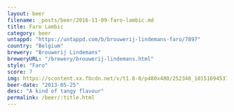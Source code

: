 ```yaml
---
layout: beer
filename: _posts/beer/2016-11-09-faro-lambic.md
title: Faro Lambic
category: beer
untappd: "https://untappd.com/b/brouwerij-lindemans-faro/7897"
country: "Belgium"
brewery: "Brouwerij Lindemans"
breweryURL: "/brewery/brouwerij-lindemans.html"
style: "Faro"
score: 7
img: https://scontent.xx.fbcdn.net/v/t1.0-0/p480x480/252348_10151694537033745_65345877_n.jpg?oh=7a4b2ff97e0781e57fda720f8ee1e591&oe=5AB570DA
beer-date: "2013-05-25"
desc: "A kind of tangy flavour"
permalink: /beer/:title.html
---
```

